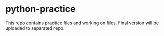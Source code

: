 # python-practice

This repo contains practice files and working on files. Final version will be uploaded to separated repo.

